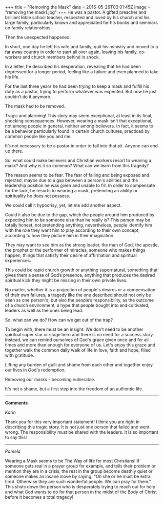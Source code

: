 +++
title = "Removing the Mask"
date = 2016-05-26T03:01:45Z
image = "removing the mask1.jpg"
+++
He was a pastor. A gifted preacher and brilliant Bible school teacher, respected and loved by his church and his large family, particularly known and appreciated for his books and seminars on family relationships.

Then the unexpected happened.

In short, one day he left his wife and family, quit his ministry and moved to a far away country in order to start all over again, leaving his family, co-workers and church members behind in shock.

In a letter, he described his desperation, revealing that he had been depressed for a longer period, feeling like a failure and even planned to take his life.

For the last three years he had been trying to keep a mask and fulfill his duty as a pastor, trying to perform whatever was expected. But now he just couldn’t do it anymore.

The mask had to be removed.

Tragic and alarming! This story may seem exceptional, at least in its final, shocking consequences. However, wearing a mask isn’t that exceptional, not among people in general, neither among believers. In fact, it seems to be a behavior particularly found in certain church cultures, practiced by common people like you and me.

It’s not necessary to be a pastor in order to fall into that pit. Anyone can end up there.

So, what could make believers and Christian workers resort to wearing a mask? And why is it so common? What can we learn from this tragedy?

The reason seems to be fear. The fear of failing and being exposed and rejected, maybe due to a gap between a person's abilities and the leadership position he was given and unable to fill. In order to compensate for the lack, he resorts to wearing a mask, pretending an ability or spirituality he does not possess.

We could call it hypocrisy, yet, let me add another aspect.

Could it also be due to the gap, which the people around him produced by expecting him to be someone else than he really is? This person may be totally honest, not pretending anything, nevertheless, people identify him with the role they want him to play according to their own concept, according to how they picture him in their imagination.

They may want to see him as the strong leader, the man of God, the apostle, the prophet or the performer of miracles, someone who makes things happen, things that satisfy their desire of affirmation and spiritual experiences.

This could be rapid church growth or anything supernatural, something that gives them a sense of God’s presence, anything that produces the desired spiritual kick they might be missing in their own private lives.

No matter, whether it is a projection of people's desires or a compensation of their own failures, a tragedy like the one described should not only be seen as one person's, but also the people’s responsibility, as the outcome of a church environment, a hype that people bought into and cultivated, leaders as well as the ones being lead.

So, what can we do? How can we get out of the trap?

To begin with, there must be an insight. We don't need to be another spiritual super star or stage hero and there is no need for a success story. Instead, we can remind ourselves of God's grace given once and for all times and more than enough for everyone of us. Let's enjoy this grace and together walk the common daily walk of life in love, faith and hope, filled with gratitude.

Lifting any burden of guilt and shame from each other and together enjoy our lives in God's redemption.

Removing our masks - becoming vulnerable.

It's not a shame, but a first step into the freedom of an authentic life.

------------------------------------------------------------------------------
**Comments**

*Karin*

Thank you for this very important statement! I think you are right in describing this tragic story. It is not just one person that failed and went wrong. The responsibility must be shared with the leaders. It is so important to say this!

---------------------------
*Pamela*

Wearing a Mask seems to be The Way of life for most Christians! If someone gets real in a prayer group for example, and tells their problem or mention they are in a crisis, the rest in the group become deathly quiet or someone makes an insane move by saying, "Oh she or he must be extra tired. Otherwise they are such wonderful people. We can pray for them." This shuts down the person who is desperately trying to reach out for help and what God wants to do for that person in the midst of the Body of Christ before it becomes a total tragedy!
